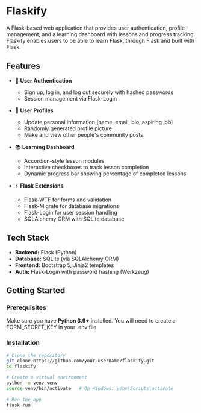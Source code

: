 # Flaskify  

A Flask-based web application that provides user authentication, profile management, and a learning dashboard with lessons and progress tracking.
Flaskify enables users to be able to learn Flask, through Flask and built with Flask.

## Features  

- 🔑 **User Authentication**  
  - Sign up, log in, and log out securely with hashed passwords  
  - Session management via Flask-Login  

- 👤 **User Profiles**  
  - Update personal information (name, email, bio, aspiring job)  
  - Randomly generated profile picture
  - Make and view other people's community posts

- 📚 **Learning Dashboard**  
  - Accordion-style lesson modules  
  - Interactive checkboxes to track lesson completion  
  - Dynamic progress bar showing percentage of completed lessons  

- ⚡ **Flask Extensions**  
  - Flask-WTF for forms and validation  
  - Flask-Migrate for database migrations  
  - Flask-Login for user session handling  
  - SQLAlchemy ORM with SQLite database  

## Tech Stack  

- **Backend:** Flask (Python)  
- **Database:** SQLite (via SQLAlchemy ORM)  
- **Frontend:** Bootstrap 5, Jinja2 templates  
- **Auth:** Flask-Login with password hashing (Werkzeug)  

## Getting Started  

### Prerequisites  
Make sure you have **Python 3.9+** installed.
You will need to create a FORM_SECRET_KEY in your .env file

### Installation  

```bash
# Clone the repository
git clone https://github.com/your-username/flaskify.git
cd flaskify

# Create a virtual environment
python -m venv venv
source venv/bin/activate   # On Windows: venv\Scripts\activate

# Run the app
flask run
